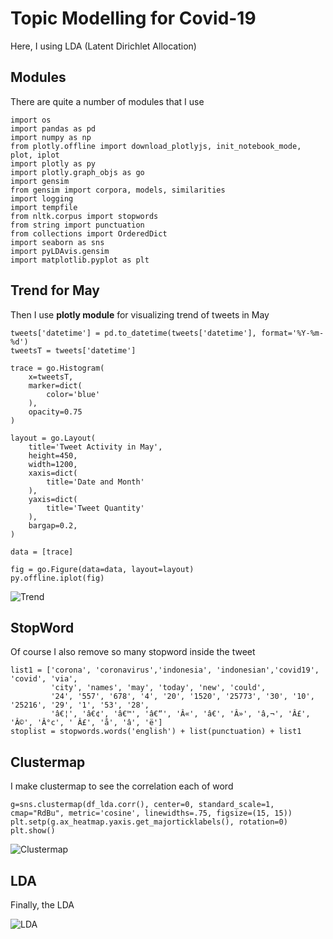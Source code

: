 # Topic Modelling for Covid-19

Here, I using LDA (Latent Dirichlet Allocation)

## Modules

There are quite a number of modules that I use

```
import os
import pandas as pd
import numpy as np
from plotly.offline import download_plotlyjs, init_notebook_mode, plot, iplot
import plotly as py
import plotly.graph_objs as go
import gensim
from gensim import corpora, models, similarities
import logging
import tempfile
from nltk.corpus import stopwords
from string import punctuation
from collections import OrderedDict
import seaborn as sns
import pyLDAvis.gensim
import matplotlib.pyplot as plt
```

## Trend for May

Then I use **plotly module** for visualizing trend of tweets in May

```
tweets['datetime'] = pd.to_datetime(tweets['datetime'], format='%Y-%m-%d')
tweetsT = tweets['datetime']

trace = go.Histogram(
    x=tweetsT,
    marker=dict(
        color='blue'
    ),
    opacity=0.75
)

layout = go.Layout(
    title='Tweet Activity in May',
    height=450,
    width=1200,
    xaxis=dict(
        title='Date and Month'
    ),
    yaxis=dict(
        title='Tweet Quantity'
    ),
    bargap=0.2,
)

data = [trace]

fig = go.Figure(data=data, layout=layout)
py.offline.iplot(fig)
```

![Trend](https://github.com/MyArist/Topic-Modelling-for-Covid-19/blob/master/LDA/tren.png)

## StopWord

Of course I also remove so many stopword inside the tweet

```
list1 = ['corona', 'coronavirus','indonesia', 'indonesian','covid19', 'covid', 'via',
         'city', 'names', 'may', 'today', 'new', 'could', 
         '24', '557', '678', '4', '20', '1520', '25773', '30', '10', '25216', '29', '1', '53', '28',
         'â€¦', 'â€¢', 'â€™', 'â€“', 'Â«', 'â€', 'Â»', 'â‚¬', 'Â£', 'Â©', 'Â°c', ' Â£', 'å', 'â', 'ë']
stoplist = stopwords.words('english') + list(punctuation) + list1
```

## Clustermap

I make clustermap to see the correlation each of word

```
g=sns.clustermap(df_lda.corr(), center=0, standard_scale=1, cmap="RdBu", metric='cosine', linewidths=.75, figsize=(15, 15))
plt.setp(g.ax_heatmap.yaxis.get_majorticklabels(), rotation=0)
plt.show()
```

![Clustermap](https://github.com/MyArist/Topic-Modelling-for-Covid-19/blob/master/LDA/clustermap.png)

## LDA

Finally, the LDA

![LDA](https://github.com/MyArist/Topic-Modelling-for-Covid-19/blob/master/LDA/lda.png)
